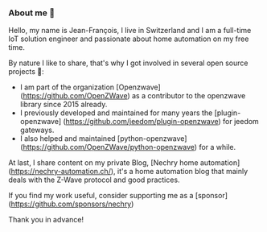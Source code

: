 ### About me 👋

Hello, my name is Jean-François, I live in Switzerland and I am a full-time IoT solution engineer and passionate about home automation on my free time.

By nature I like to share, that's why I got involved in several open source projects 🔭:
- I am part of the organization [Openzwave] (https://github.com/OpenZWave) as a contributor to the openzwave library since 2015 already.
- I previously developed and maintained for many years the [plugin-openzwave] (https://github.com/jeedom/plugin-openzwave) for jeedom gateways.
- I also helped and maintained [python-openzwave] (https://github.com/OpenZWave/python-openzwave) for a while.

At last, I share content on my private Blog, [Nechry home automation] (https://nechry-automation.ch/), it's a home automation blog that mainly deals with the Z-Wave protocol and good practices.

If you find my work useful, consider supporting me as a [sponsor] (https://github.com/sponsors/nechry)

Thank you in advance!
